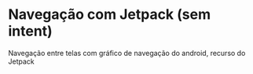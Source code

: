 # Navegação com Jetpack (sem intent)

Navegação entre telas com gráfico de navegação do android, recurso do Jetpack

